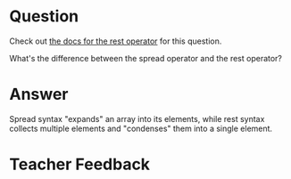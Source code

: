 # Question
Check out [the docs for the rest operator](https://developer.mozilla.org/en-US/docs/Web/JavaScript/Reference/Functions/rest_parameters) for this question.

What's the difference between the spread operator and the rest operator?

# Answer
Spread syntax "expands" an array into its elements, while rest syntax collects multiple elements and "condenses" them into a single element.

# Teacher Feedback
